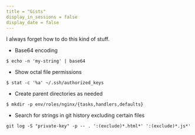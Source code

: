 ```yaml
---
title = "Gists"
display_in_sessions = false
display_date = false
---
```


I always forget how to do this kind of stuff.

- Base64 encoding

```
$ echo -n 'my-string' | base64
```


- Show octal file permissions

```
$ stat -c '%a' ~/.ssh/authorized_keys
```

- Create parent directories as needed

```
$ mkdir -p env/roles/nginx/{tasks,handlers,defaults}
```

- Search for strings in git history excluding certain files

```
git log -S "private-key" -p -- . ':(exclude)*.html*' ':(exclude)*.js*'
```
